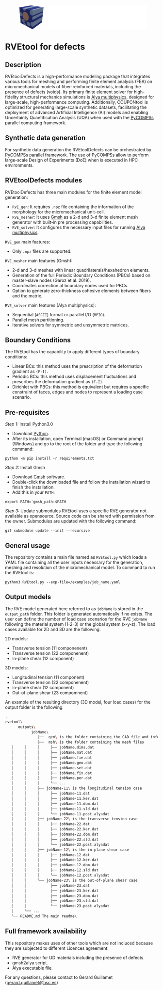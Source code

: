 <div align="center">
  <img src="img/RVEtool-Logo.png" align="center" alt="RVEtool" height="85px">
  <img src="img/BSC-white.svg" align="center" alt="RVEtool" height="80px">
</div>

# RVEtool for defects

## Description

RVEtoolDefects is a high-performance modeling package that integrates various tools for meshing and performing finite element analysis (FEA) on micromechanical models of fiber-reinforced materials, including the presence of defects (voids). Its primary finite element solver for high-fidelity structural mechanics simulations is [Alya multiphysics](https://www.bsc.es/research-development/research-areas/engineering-simulations/alya-high-performance-computational), designed for large-scale, high-performance computing. Additionally, COUPONtool is optimized for generating large-scale synthetic datasets, facilitating the deployment of advanced Artificial Intelligence (AI) models and enabling Uncertainty Quantification Analysis (UQA) when used with the [PyCOMPSs](https://pypi.org/project/pycompss/) parallel computing framework.


## Synthetic data generation

For synthetic data generation the RVEtoolDefects can be orchestrated by [PyCOMPSs](https://pypi.org/project/pycompss/) parallel framework. The use of PyCOMPSs allow to perform large-scale Design of Experiments (DoE) when is executed in HPC environments.

## RVEtoolDefects modules

RVEtoolDefects has three main modules for the finite element model generation:

  * `RVE_gen`: It requires `.npz` file containing the information of the morphology for the micromechanical unit-cell.
  * `RVE_mesher`: It uses [Gmsh](https://gmsh.info) as a 2-d and 3-d finite element mesh generator with built-in pre processing capabilities.
  * `RVE_solver`: It configures the necessary input files for running [Alya multiphysics](https://www.bsc.es/research-development/research-areas/engineering-simulations/alya-high-performance-computational).
  
`RVE_gen` main features:
- Only `.npz` files are supported.

`RVE_mesher` main features (Gmsh):
- 2-d and 3-d meshes with linear quadrilaterals/hexahedron elements.
- Generation of the full Periodic Boundary Conditions (PBCs) based on master-slave nodes (Garoz et al. 2019).
- Coordinates correction at boundary nodes used for PBCs.
- Option to generate zero-thickness cohesive elements between fibers and the matrix.

`RVE_solver` main features (Alya multiphysics):
- Sequential (`ASCII`) format or parallel I/O (`MPIO`).
- Parallel mesh partitioning.
- Iterative solvers for symmetric and unsymmetric matrices.

## Boundary Conditions

The RVEtool has the capability to apply different types of boundary conditions:

- Linear BCs: this method uses the prescription of the deformation gradient as `(F-I)`.
- Periodic BCs: this method uses displacement fluctuations and prescribes the deformation gradient as `(F-I)`.  
- Dirichlet with PBCs: this method is equivalent but requires a specific constraint of faces, edges and nodes to represent a loading case scenario.

## Pre-requisites

*Step 1:* Install Python3.0
- Download [Python](https://www.python.org).
- After its installation, open Terminal (macOS) or Command prompt (Windows) and go to the root of the folder and type the following command:

```
python -m pip install -r requirements.txt
```

*Step 2:* Install Gmsh
- Download [Gmsh](https://gmsh.info)  software. 
- Double-click the downloaded file and follow the installation wizard to finish the installation.
- Add this in your `PATH`:
```
export PATH=`gmsh_path:$PATH
```
*Step 3:* Update submodules
RVEtool uses a specific RVE generator not available as opensource. Source code can be shared with permission from the owner. Submodules are updated with the following command:

```
git submodule update --init --recursive
```

## General usage
The repository contains a main file named as `RVEtool.py` which loads a YAML file containing all the user inputs necessary for the generation, meshing and resolution of the micromechanical model. To command to run the RVEtool is:

```
python3 RVEtool.py --exp-file=/examples/job_name.yaml
```

## Output models

The RVE model generated here referred to as `jobName` is stored in the `output_path` folder. This folder is generated automatically if no exists. The user can define the number of load case scenarios for the RVE `jobName` following the material system (1-2-3) or the global system (x-y-z). The load cases available for 2D and 3D are the following:

2D models:
- Transverse tension (11 componenent)
- Transverse tension (22 componenent)
- In-plane shear (12 component)

3D models:
- Longitudinal tension (11 component)
- Transverse tension (22 componenent)
- In-plane shear (12 component)
- Out-of-plane shear (23 compomnent)

An example of the resulting directory (3D model, four load cases) for the output folder is the following:
```bash
.
rvetool\
      outputs\
            jobName\
               ├──  gen\ is the folder containing the CAD file and info of the RVE generated. 
               ├──  msh\ is the folder containing the mesh files
   │     │     │     ├── jobName.dims.dat 
   │     │     │     ├── jobName.mat.dat
   │     │     │     ├── jobName.fie.dat
   │     │     │     ├── jobName.geo.dat
   │     │     │     ├── jobName.set.dat
   │     │     │     ├── jobName.fix.dat
   │     │     │     ├── jobName.per.dat
   │     │     │     └── ...             
   │     │     ├── jobName-11\ is the longitudinal tension case
   │     │     │     ├── jobName-11.dat
   │     │     │     ├── jobName-11.ker.dat
   │     │     │     ├── jobName-11.dom.dat
   │     │     │     ├── jobName-11.sld.dat
   │     │     │     └── jobName-11.post.alyadat 
   │     │     ├── jobName-22\ is the transverse tension case
   │     │     │     ├── jobName-22.dat
   │     │     │     ├── jobName-22.ker.dat
   │     │     │     ├── jobName-22.dom.dat
   │     │     │     ├── jobName-22.sld.dat
   │     │     │     └── jobName-22.post.alyadat 
   │     │     ├── jobName-12\ is the in-plane shear case
   │     │     │     ├── jobName-12.dat
   │     │     │     ├── jobName-12.ker.dat
   │     │     │     ├── jobName-12.dom.dat
   │     │     │     ├── jobName-12.sld.dat
   │     │     │     └── jobName-12.post.alyadat 
   │     │     └── jobName-23\ is the out-of-plane shear case
   │     │           ├── jobName-23.dat
   │     │           ├── jobName-23.ker.dat
   │     │           ├── jobName-23.dom.dat
   │     │           ├── jobName-23.sld.dat
   │     │           └── jobName-23.post.alyadat 
   │     └── ...
   └── README.md The main readme\
```

## Full framework availability

This repository makes uses of other tools which are not incluced because they are subjected to different Licences agreement:

- RVE generator for UD materials including the presence of defects.
- gmsh2alya script.
- Alya executable file.

For any questions, please contact to Gerard Guillamet (gerard.guillamet@bsc.es)


